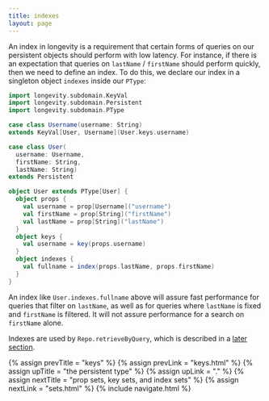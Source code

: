 ```yaml
---
title: indexes
layout: page
---
```


An index in longevity is a requirement that certain forms of queries
on our persistent objects should perform with low latency. For
instance, if there is an expectation that queries on `lastName` /
`firstName` should perform quickly, then we need to define an
index. To do this, we declare our index in a singleton object
`indexes` inside our `PType`:

```scala
import longevity.subdomain.KeyVal
import longevity.subdomain.Persistent
import longevity.subdomain.PType

case class Username(username: String)
extends KeyVal[User, Username](User.keys.username)

case class User(
  username: Username,
  firstName: String,
  lastName: String)
extends Persistent

object User extends PType[User] {
  object props {
    val username = prop[Username]("username")
    val firstName = prop[String]("firstName")
    val lastName = prop[String]("lastName")
  }
  object keys {
    val username = key(props.username)
  }
  object indexes {
    val fullname = index(props.lastName, props.firstName)
  }
}
```

An index like `User.indexes.fullname` above will assure fast
performance for queries that filter on `lastName`, as well as for
queries where `lastName` is fixed and `firstName` is filtered. It will
not assure performance for a search on `firstName` alone.

Indexes are used by `Repo.retrieveByQuery`, which is described in a [later
section](../repo/query.html).

{% assign prevTitle = "keys" %}
{% assign prevLink = "keys.html" %}
{% assign upTitle = "the persistent type" %}
{% assign upLink = "." %}
{% assign nextTitle = "prop sets, key sets, and index sets" %}
{% assign nextLink = "sets.html" %}
{% include navigate.html %}


